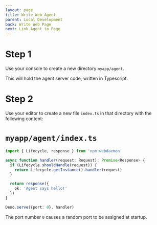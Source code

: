 ```yaml
---
layout: page
title: Write Web Agent
parent: Local Development
back: Write Web Page
next: Link Agent to Page
---
```


# Step 1
Use your console to create a new directory `myapp/agent`.

This will hold the agent server code, written in Typescript.

# Step 2
Use your editor to create a new file `index.ts` in that directory with the
following content:

# `myapp/agent/index.ts`
```typescript
import { Lifecycle, response } from 'npm:webdaemon'

async function handler(request: Request): Promise<Response> {
  if (Lifecycle.shouldHandle(request)) {
    return Lifecycle.getInstance().handler(request)
  }

  return response({
    ok: 'Agent says hello!'
  })
}

Deno.serve({port: 0}, handler)
```

The port number `0` causes a random port to be assigned at startup.
